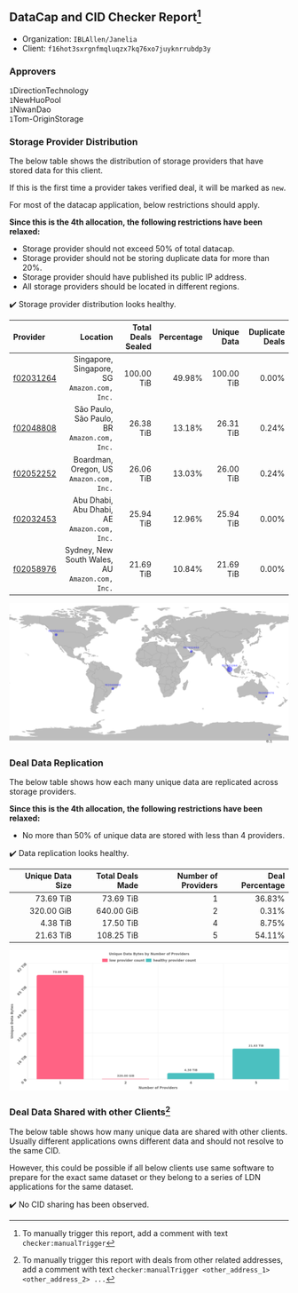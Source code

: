 ## DataCap and CID Checker Report[^1]
 - Organization: `IBLAllen/Janelia `
 - Client: `f16hot3sxrgnfmqluqzx7kq76xo7juyknrrubdp3y`
### Approvers
`1`DirectionTechnology<br/>`1`NewHuoPool<br/>`1`NiwanDao<br/>`1`Tom-OriginStorage

### Storage Provider Distribution
The below table shows the distribution of storage providers that have stored data for this client.

If this is the first time a provider takes verified deal, it will be marked as `new`.

For most of the datacap application, below restrictions should apply.

**Since this is the 4th allocation, the following restrictions have been relaxed:**
 - Storage provider should not exceed 50% of total datacap.
 - Storage provider should not be storing duplicate data for more than 20%.
 - Storage provider should have published its public IP address.
 - All storage providers should be located in different regions.

✔️ Storage provider distribution looks healthy.

| Provider                                              |                                           Location | Total Deals Sealed | Percentage | Unique Data | Duplicate Deals |
| :---------------------------------------------------- | -------------------------------------------------: | -----------------: | ---------: | ----------: | --------------: |
| [f02031264](https://filfox.info/en/address/f02031264) |    Singapore, Singapore, SG<br/>`Amazon.com, Inc.` |         100.00 TiB |     49.98% |  100.00 TiB |           0.00% |
| [f02048808](https://filfox.info/en/address/f02048808) |    São Paulo, São Paulo, BR<br/>`Amazon.com, Inc.` |          26.38 TiB |     13.18% |   26.31 TiB |           0.24% |
| [f02052252](https://filfox.info/en/address/f02052252) |        Boardman, Oregon, US<br/>`Amazon.com, Inc.` |          26.06 TiB |     13.03% |   26.00 TiB |           0.24% |
| [f02032453](https://filfox.info/en/address/f02032453) |    Abu Dhabi, Abu Dhabi, AE<br/>`Amazon.com, Inc.` |          25.94 TiB |     12.96% |   25.94 TiB |           0.00% |
| [f02058976](https://filfox.info/en/address/f02058976) | Sydney, New South Wales, AU<br/>`Amazon.com, Inc.` |          21.69 TiB |     10.84% |   21.69 TiB |           0.00% |

<img src="https://raw.githubusercontent.com/data-preservation-programs/filplus-checker-assets/main/filecoin-project/filecoin-plus-large-datasets/issues/1827/1684981357476.png"/>

### Deal Data Replication
The below table shows how each many unique data are replicated across storage providers.


**Since this is the 4th allocation, the following restrictions have been relaxed:**
- No more than 50% of unique data are stored with less than 4 providers.

✔️ Data replication looks healthy.

| Unique Data Size | Total Deals Made | Number of Providers | Deal Percentage |
| ---------------: | ---------------: | ------------------: | --------------: |
|        73.69 TiB |        73.69 TiB |                   1 |          36.83% |
|       320.00 GiB |       640.00 GiB |                   2 |           0.31% |
|         4.38 TiB |        17.50 TiB |                   4 |           8.75% |
|        21.63 TiB |       108.25 TiB |                   5 |          54.11% |

<img src="https://raw.githubusercontent.com/data-preservation-programs/filplus-checker-assets/main/filecoin-project/filecoin-plus-large-datasets/issues/1827/1684981358185.png"/>

### Deal Data Shared with other Clients[^3]
The below table shows how many unique data are shared with other clients.
Usually different applications owns different data and should not resolve to the same CID.

However, this could be possible if all below clients use same software to prepare for the exact same dataset or they belong to a series of LDN applications for the same dataset.

✔️ No CID sharing has been observed.

[^1]: To manually trigger this report, add a comment with text `checker:manualTrigger`

[^2]: Deals from those addresses are combined into this report as they are specified with `checker:manualTrigger`

[^3]: To manually trigger this report with deals from other related addresses, add a comment with text `checker:manualTrigger <other_address_1> <other_address_2> ...`
